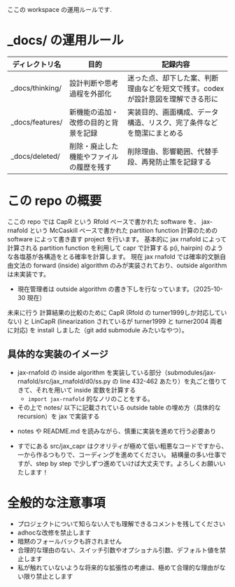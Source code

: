 ここの workspace の運用ルールです.

# _docs/ の運用ルール
| ディレクトリ名  | 目的                                     | 記録内容                                                                         |
| --------------- | ---------------------------------------- | -------------------------------------------------------------------------------- |
| _docs/thinking/ | 設計判断や思考過程を外部化               | 迷った点、却下した案、判断理由などを短文で残す。codex が設計意図を理解できる形に |
| _docs/features/ | 新機能の追加・改修の目的と背景を記録     | 実装目的、画面構成、データ構造、リスク、完了条件などを簡潔にまとめる             |
| _docs/deleted/  | 削除・廃止した機能やファイルの履歴を残す | 削除理由、影響範囲、代替手段、再発防止策を記録する                               |


# この repo の概要
ここの repo では CapR という Rfold ベースで書かれた software を、
jax-rnafold という McCaskill ベースで書かれた partition function 計算のための software によって書き直す project を行います。
基本的に jax rnafold によって計算される partition function を利用して capr で計算する p(i, hairpin) のような各塩基が各構造をとる確率を計算します。
現在 jax rnafold では確率的文脈自由文法の forward (inside) algorithm のみが実装されており、outside algorithm は未実装です。
 - 現在管理者は outside algorithm の書き下しを行なっています。（2025-10-30 現在）

未来に行う 計算結果の比較のために CapR (Rfold の turner1999しか対応していない) と LinCapR (linearization されているが turner1999 と turner2004 両者に対応) を install しました（git add submodule みたいなやつ）。

## 具体的な実装のイメージ
 -  jax-rnafold の inside algorithm を実装している部分（submodules/jax-rnafold/src/jax_rnafold/d0/ss.py の line 432-462 あたり）を丸ごと借りてきて、それを用いて inside 変数を計算する
    -  `import jax-rnafold` 的なノリのことをする。
 -  その上で notes/ 以下に記載されている outside table の埋め方（具体的な recursion）を jax で実装する
 * notes や README.md を読みながら、慎重に実装を進めて行う必要あり
 - すでにある src/jax_capr はクオリティが極めて低い粗悪なコードですから、一から作るつもりで、コーディングを進めてください。
結構量の多い仕事ですが、step by step で少しずつ進めていけば大丈夫です。よろしくお願いいたします！


# 全般的な注意事項
 - プロジェクトについて知らない人でも理解できるコメントを残してください
 - adhocな改修を禁止します
 - 暗黙のフォールバックも許されません
 - 合理的な理由のない、スイッチ引数やオプショナル引数、デフォルト値を禁止します
 - 私が触れていないような将来的な拡張性の考慮は、極めて合理的な理由がない限り禁止とします

